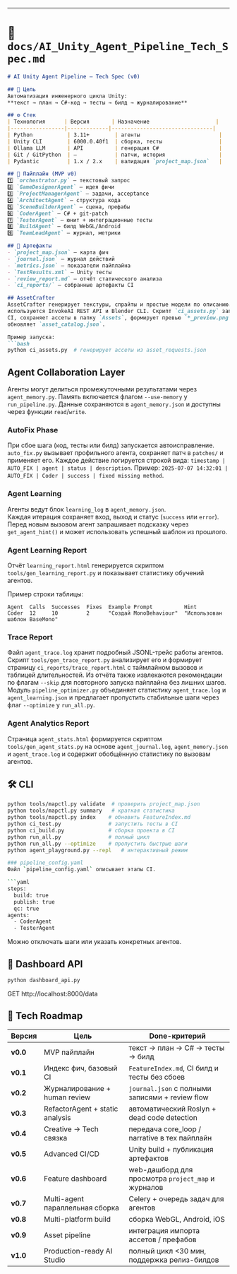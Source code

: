 
---

# 📂 `docs/AI_Unity_Agent_Pipeline_Tech_Spec.md`

```markdown
# AI Unity Agent Pipeline — Tech Spec (v0)

## 🎯 Цель
Автоматизация инженерного цикла Unity:
**текст → план → C#-код → тесты → билд → журналирование**

## ⚙ Стек
| Технология      | Версия       | Назначение                     |
|-----------------|-------------|--------------------------------|
| Python           | 3.11+        | агенты                         |
| Unity CLI        | 6000.0.40f1  | сборка, тесты                  |
| Ollama LLM       | API          | генерация C#                   |
| Git / GitPython  | —            | патчи, история                 |
| Pydantic         | 1.x / 2.x    | валидация `project_map.json`   |

## 🔗 Пайплайн (MVP v0)
1️⃣ `orchestrator.py` — текстовый запрос  
2️⃣ `GameDesignerAgent` — идея фичи  
3️⃣ `ProjectManagerAgent` — задачи, acceptance  
4️⃣ `ArchitectAgent` — структура кода  
5️⃣ `SceneBuilderAgent` — сцена, префабы  
6️⃣ `CoderAgent` — C# + git-patch  
7️⃣ `TesterAgent` — юнит + интеграционные тесты  
8️⃣ `BuildAgent` — билд WebGL/Android  
9️⃣ `TeamLeadAgent` — журнал, метрики  

## 📂 Артефакты
- `project_map.json` — карта фич
- `journal.json` — журнал действий
- `metrics.json` — показатели пайплайна
- `TestResults.xml` — Unity тесты
- `review_report.md` — отчёт статического анализа
- `ci_reports/` — собранные артефакты CI

## AssetCrafter
AssetCrafter генерирует текстуры, спрайты и простые модели по описанию. В основе
используются InvokeAI REST API и Blender CLI. Скрипт `ci_assets.py` запускается в
CI, сохраняет ассеты в папку `Assets`, формирует превью `*_preview.png` и
обновляет `asset_catalog.json`.

Пример запуска:
```bash
python ci_assets.py  # генерирует ассеты из asset_requests.json
```

## Agent Collaboration Layer
Агенты могут делиться промежуточными результатами через `agent_memory.py`.
Память включается флагом `--use-memory` у `run_pipeline.py`. Данные
сохраняются в `agent_memory.json` и доступны через функции `read`/`write`.

### AutoFix Phase
При сбое шага (код, тесты или билд) запускается автоисправление.
`auto_fix.py` вызывает профильного агента, сохраняет патч в `patches/` и
применяет его. Каждое действие логируется строкой вида:
`timestamp | AUTO_FIX | agent | status | description`.
Пример: `2025-07-07 14:32:01 | AUTO_FIX | Coder | success | fixed missing method`.

### Agent Learning
Агенты ведут блок `learning_log` в `agent_memory.json`.\
Каждая итерация сохраняет вход, выход и статус (`success` или `error`).\
Перед новым вызовом агент запрашивает подсказку через `get_agent_hint()` и может
использовать успешный шаблон из прошлого.

### Agent Learning Report
Отчёт `learning_report.html` генерируется скриптом
`tools/gen_learning_report.py` и показывает статистику обучений агентов.

Пример строки таблицы:

```
Agent  Calls  Successes  Fixes  Example Prompt          Hint
Coder  12     10         2      "Создай MonoBehaviour"  "Использован шаблон BaseMono"
```

### Trace Report
Файл `agent_trace.log` хранит подробный JSONL-трейс работы агентов. Скрипт
`tools/gen_trace_report.py` анализирует его и формирует страницу
`ci_reports/trace_report.html` с таймлайном вызовов и таблицей длительностей.
Из отчёта также извлекаются рекомендации по флагам `--skip` для повторного
запуска пайплайна без лишних шагов.
Модуль `pipeline_optimizer.py` объединяет статистику `agent_trace.log` и
`agent_learning.json` и предлагает пропустить стабильные шаги через флаг
`--optimize` у `run_all.py`.

### Agent Analytics Report
Страница `agent_stats.html` формируется скриптом `tools/gen_agent_stats.py` на
основе `agent_journal.log`, `agent_memory.json` и `agent_trace.log` и содержит
обобщённую статистику по вызовам агентов.


## 🛠 CLI
```bash
python tools/mapctl.py validate  # проверить project_map.json
python tools/mapctl.py summary   # краткая статистика
python tools/mapctl.py index    # обновить FeatureIndex.md
python ci_test.py               # запустить тесты в CI
python ci_build.py              # сборка проекта в CI
python run_all.py               # полный цикл
python run_all.py --optimize    # пропустить быстрые шаги
python agent_playground.py --repl   # интерактивный режим

### pipeline_config.yaml
Файл `pipeline_config.yaml` описывает этапы CI.

```yaml
steps:
  build: true
  publish: true
  qc: true
agents:
  - CoderAgent
  - TesterAgent
```
Можно отключать шаги или указать конкретных агентов.

## 📡 Dashboard API
```bash
python dashboard_api.py
```
GET http://localhost:8000/data

## 🌱 Tech Roadmap

| Версия | Цель                                  | Done-критерий                                    |
|---------|---------------------------------------|--------------------------------------------------|
| **v0.0** | MVP пайплайн                         | текст → план → C# → тесты → билд                 |
| **v0.1** | Индекс фич, базовый CI               | `FeatureIndex.md`, CI билд и тесты без сбоев     |
| **v0.2** | Журналирование + human review        | `journal.json` с полными записями + review flow |
| **v0.3** | RefactorAgent + static analysis      | автоматический Roslyn + dead code detection      |
| **v0.4** | Creative → Tech связка               | передача core_loop / narrative в тех пайплайн    |
| **v0.5** | Advanced CI/CD                       | Unity build + публикация артефактов              |
| **v0.6** | Feature dashboard                    | web-дашборд для просмотра `project_map` и журналов |
| **v0.7** | Multi-agent параллельная сборка      | Celery + очередь задач для агентов               |
| **v0.8** | Multi-platform build                 | сборка WebGL, Android, iOS                       |
| **v0.9** | Asset pipeline                       | интеграция импорта ассетов / префабов            |
| **v1.0** | Production-ready AI Studio           | полный цикл <30 мин, поддержка релиз-билдов      |
